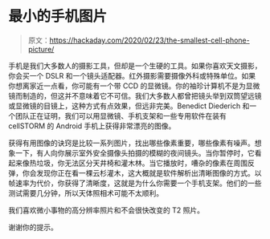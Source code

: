 # 最小的手机图片

> 原文：<https://hackaday.com/2020/02/23/the-smallest-cell-phone-picture/>

手机是我们大多数人的摄影工具，但却是一个生硬的工具。如果你喜欢天文摄影，你会买一个 DSLR 和一个镜头适配器。红外摄影需要摄像外科或特殊单位。如果你想离家近一点看，你可能有一个带 CCD 的显微镜。你的袖珍计算机不是为显微镜而制造的，但这并不意味着它不可信。我们大多数人都曾把镜头举到双筒望远镜或显微镜的目镜上，这种方式有点效果，但远非完美。Benedict Diederich 和一个团队正在证明，我们可以用显微镜、手机支架和一些专用软件在装有 cellSTORM 的 Android 手机上获得非常漂亮的图像。

获得有用图像的诀窍是比较一系列图片，找出哪些像素重要，哪些像素有噪声。想象一下，有人向你展示室外安全摄像头拍摄的模糊的夜间镜头。当你暂停时，它看起来像热垃圾，你无法区分天井椅和灌木林。当它播放时，嘈杂的像素在周围反弹，你会发现你正在看一棵云杉灌木，这大概就是软件解析出清晰图像的方式。以帧速率为代价，你获得了清晰度，这就是为什么你需要一个手机支架。他们的一些测试需要几分钟，所以天体照相术可能不太顺利。

我们喜欢微小事物的高分辨率照片和不会很快改变的 T2 照片。

谢谢你的提示。